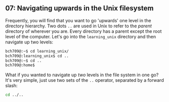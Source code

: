 ## 07: Navigating upwards in the Unix filesystem

Frequently, you will find that you want to go 'upwards' one level in the directory hierarchy. Two dots `..` are used in Unix to refer to the _parent_ directory of wherever you are. Every directory has a parent except the root level of the computer. Let's go into the `learning_unix` directory and then navigate up two levels:

```bash
bch709@:~$ cd learning_unix/
bch709@:learning_unix$ cd ..
bch709@:~$ cd ..
bch709@:home$
```

What if you wanted to navigate up _two_ levels in the file system in one go? It's very simple, just use two sets of the `..` operator, separated by a forward slash:

```bash
cd ../..
```
